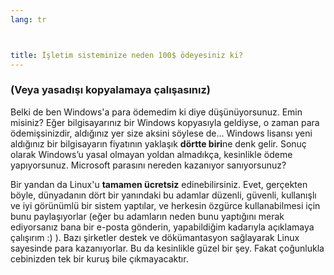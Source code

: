 ```yaml
---
lang: tr



title: İşletim sisteminize neden 100$ ödeyesiniz ki?
---
```


<h3>(Veya yasadışı kopyalamaya çalışasınız)</h3>

Belki de ben Windows'a para ödemedim ki diye düşünüyorsunuz. Emin misiniz? Eğer bilgisayarınız bir Windows kopyasıyla geldiyse, o zaman para ödemişsinizdir, aldığınız yer size aksini söylese de... Windows lisansı yeni aldığınız bir bilgisayarın fiyatının yaklaşık <b>dörtte biri</b>ne denk gelir. Sonuç olarak Windows’u yasal olmayan yoldan almadıkça, kesinlikle ödeme yapıyorsunuz. Microsoft parasını nereden kazanıyor sanıyorsunuz?

Bir yandan da Linux'u <b>tamamen ücretsiz</b> edinebilirsiniz. Evet, gerçekten böyle, dünyadanın dört bir yanındaki bu adamlar düzenli, güvenli, kullanışlı ve iyi görünümlü bir sistem yaptılar, ve herkesin özgürce kullanabilmesi için bunu paylaşıyorlar (eğer bu adamların neden bunu yaptığını merak ediyorsanız bana bir e-posta gönderin, yapabildiğim kadarıyla açıklamaya çalışırım :) ). Bazı şirketler destek ve dökümantasyon sağlayarak Linux sayesinde para kazanıyorlar. Bu da kesinlikle güzel bir şey. Fakat çoğunlukla cebinizden tek bir kuruş bile çıkmayacaktır.




